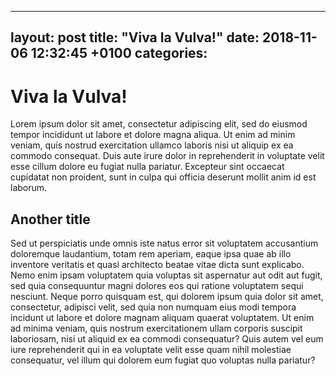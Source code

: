 ---
 layout: post
 title: "Viva la Vulva!"
 date: 2018-11-06 12:32:45 +0100 
categories:
 ---
# Viva la Vulva!
Lorem ipsum dolor sit amet, consectetur adipiscing elit, sed do eiusmod 
tempor incididunt ut labore et dolore magna aliqua. Ut enim ad minim 
veniam, quis nostrud exercitation ullamco laboris nisi ut aliquip ex ea 
commodo consequat. Duis aute irure dolor in reprehenderit in voluptate 
velit esse cillum dolore eu fugiat nulla pariatur. Excepteur sint 
occaecat cupidatat non proident, sunt in culpa qui officia deserunt 
mollit anim id est laborum.
## Another title
Sed ut perspiciatis unde omnis iste natus error sit voluptatem 
accusantium doloremque laudantium, totam rem aperiam, eaque ipsa quae ab 
illo inventore veritatis et quasi architecto beatae vitae dicta sunt 
explicabo. Nemo enim ipsam voluptatem quia voluptas sit aspernatur aut 
odit aut fugit, sed quia consequuntur magni dolores eos qui ratione 
voluptatem sequi nesciunt. Neque porro quisquam est, qui dolorem ipsum 
quia dolor sit amet, consectetur, adipisci velit, sed quia non numquam 
eius modi tempora incidunt ut labore et dolore magnam aliquam quaerat 
voluptatem. Ut enim ad minima veniam, quis nostrum exercitationem ullam 
corporis suscipit laboriosam, nisi ut aliquid ex ea commodi consequatur? 
Quis autem vel eum iure reprehenderit qui in ea voluptate velit esse 
quam nihil molestiae consequatur, vel illum qui dolorem eum fugiat quo 
voluptas nulla pariatur?
